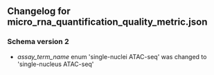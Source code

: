 ## Changelog for micro_rna_quantification_quality_metric.json

### Schema version 2

* *assay_term_name* enum 'single-nuclei ATAC-seq' was changed to 'single-nucleus ATAC-seq'
